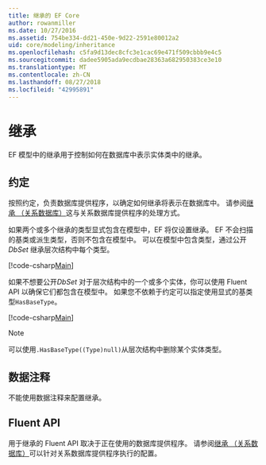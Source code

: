 ```yaml
---
title: 继承的 EF Core
author: rowanmiller
ms.date: 10/27/2016
ms.assetid: 754be334-dd21-450e-9d22-2591e80012a2
uid: core/modeling/inheritance
ms.openlocfilehash: c5fa9d13dec8cfc3e1cac69e471f509cbbb9e4c5
ms.sourcegitcommit: dadee5905ada9ecdbae28363a682950383ce3e10
ms.translationtype: MT
ms.contentlocale: zh-CN
ms.lasthandoff: 08/27/2018
ms.locfileid: "42995891"
---
```

# <a name="inheritance"></a>继承

EF 模型中的继承用于控制如何在数据库中表示实体类中的继承。

## <a name="conventions"></a>约定

按照约定，负责数据库提供程序，以确定如何继承将表示在数据库中。 请参阅[继承 （关系数据库）](relational/inheritance.md)这与关系数据库提供程序的处理方式。

如果两个或多个继承的类型显式包含在模型中，EF 将仅设置继承。 EF 不会扫描的基类或派生类型，否则不包含在模型中。 可以在模型中包含类型，通过公开*DbSet<TEntity>* 继承层次结构中每个类型。

[!code-csharp[Main](../../../samples/core/Modeling/Conventions/Samples/InheritanceDbSets.cs?highlight=3-4&name=Model)]

如果不想要公开*DbSet<TEntity>* 对于层次结构中的一个或多个实体，你可以使用 Fluent API 以确保它们都包含在模型中。
如果您不依赖于约定可以指定使用显式的基类型`HasBaseType`。

[!code-csharp[Main](../../../samples/core/Modeling/Conventions/Samples/InheritanceModelBuilder.cs?highlight=7&name=Context)]

> [!NOTE]
> 可以使用`.HasBaseType((Type)null)`从层次结构中删除某个实体类型。

## <a name="data-annotations"></a>数据注释

不能使用数据注释来配置继承。

## <a name="fluent-api"></a>Fluent API

用于继承的 Fluent API 取决于正在使用的数据库提供程序。 请参阅[继承 （关系数据库）](relational/inheritance.md)可以针对关系数据库提供程序执行的配置。
